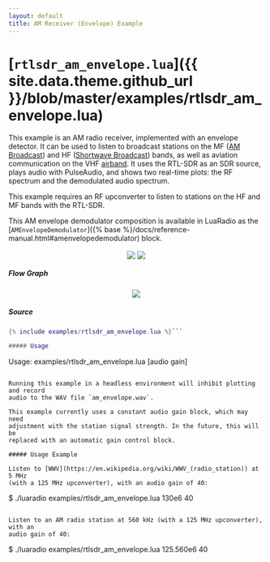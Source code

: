 ```yaml
---
layout: default
title: AM Receiver (Envelope) Example
---
```


# [`rtlsdr_am_envelope.lua`]({{ site.data.theme.github_url }}/blob/master/examples/rtlsdr_am_envelope.lua)

This example is an AM radio receiver, implemented with an envelope detector. It
can be used to listen to broadcast stations on the MF ([AM
Broadcast](https://en.wikipedia.org/wiki/AM_broadcasting)) and HF ([Shortwave
Broadcast](https://en.wikipedia.org/wiki/Shortwave_radio#Shortwave_broadcasting))
bands, as well as aviation communication on the VHF
[airband](https://en.wikipedia.org/wiki/Airband). It uses the RTL-SDR as an SDR
source, plays audio with PulseAudio, and shows two real-time plots: the RF
spectrum and the demodulated audio spectrum.

This example requires an RF upconverter to listen to stations on the HF and MF
bands with the RTL-SDR.

This AM envelope demodulator composition is available in LuaRadio as the
[`AMEnvelopeDemodulator`]({% base
%}/docs/reference-manual.html#amenvelopedemodulator) block.

<p align="center">
<a href="{% base %}/images/screenshot-rtlsdr_am_envelope.png" target="_blank"><img src="{% base %}{% thumbnail /images/screenshot-rtlsdr_am_envelope.png 395 %}" style="display: inline-block; vertical-align: middle;" /></a>
<a href="https://asciinema.org/a/d12ff1g9xzs70f3bt80pmm1qn" target="_blank"><img src="{% base %}{% thumbnail /images/asciinema-rtlsdr_am_envelope.png 395 %}" style="display: inline-block; vertical-align: middle;" /></a>
</p>

##### Flow Graph

<p align="center">
<img src="{% base %}/docs/figures/flowgraph_rtlsdr_am_envelope.png" />
</p>

##### Source

``` lua
{% include examples/rtlsdr_am_envelope.lua %}```

##### Usage

```
Usage: examples/rtlsdr_am_envelope.lua <frequency> [audio gain]
```

Running this example in a headless environment will inhibit plotting and record
audio to the WAV file `am_envelope.wav`.

This example currently uses a constant audio gain block, which may need
adjustment with the station signal strength. In the future, this will be
replaced with an automatic gain control block.

##### Usage Example

Listen to [WWV](https://en.wikipedia.org/wiki/WWV_(radio_station)) at 5 MHz
(with a 125 MHz upconverter), with an audio gain of 40:

```
$ ./luaradio examples/rtlsdr_am_envelope.lua 130e6 40
```

Listen to an AM radio station at 560 kHz (with a 125 MHz upconverter), with an
audio gain of 40:

```
$ ./luaradio examples/rtlsdr_am_envelope.lua 125.560e6 40
```
